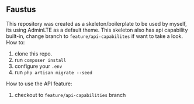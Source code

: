 ## Faustus
This repository was created as a skeleton/boilerplate to be used by myself, its using AdminLTE as a default theme.
This skeleton also has api capability built-in, change branch to `feature/api-capabilites` if want to take a look.
How to:
1. clone this repo.
2. run `composer install`
3. configure your `.env`
4. run `php artisan migrate --seed`

How to use the API feature:
1. checkout to `feature/api-capabilities` branch

